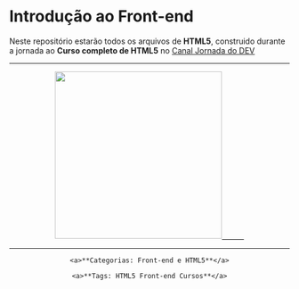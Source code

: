 # Introdução ao Front-end

<a align="center"> Neste repositório estarão todos os arquivos de **HTML5**, construido durante a jornada ao **Curso completo de HTML5** no</a> [Canal Jornada do DEV](https://jornadadodev.com.br/cursos/curso-completo-de-html5)

<div style="display: inline_block"  align="center"> 
    
**************************************************************

<a href="https://jornadadodev.com.br/cursos/curso-completo-de-html5">
<img height="300" src= "https://user-images.githubusercontent.com/78920317/196547047-42ba4eab-1bde-4bd6-9229-dee2c1c33681.png"/>
    &nbsp;&nbsp;&nbsp;&nbsp;&nbsp;&nbsp;&nbsp;&nbsp;&nbsp;</a>

**************************************************************

</div>

<div style="display: inline_block" align="center">
    
    <a>**Categorias: Front-end e HTML5**</a>
    
    <a>**Tags: HTML5 Front-end Cursos**</a>
    
</div>

